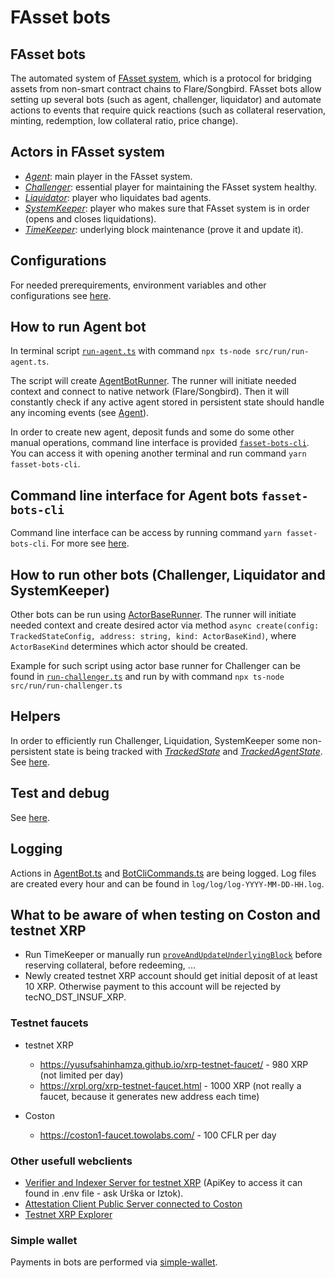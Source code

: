 # FAsset bots

## FAsset bots

The automated system of [FAsset system](https://gitlab.com/flarenetwork/fasset), which is a protocol for bridging assets from non-smart contract chains to Flare/Songbird. FAsset bots allow setting up several bots (such as agent, challenger, liquidator) and automate actions to events that require quick reactions (such as collateral reservation, minting, redemption, low collateral ratio, price change).

## Actors in FAsset system

* [*Agent*](./docs/actors/agent.md): main player in the FAsset system.
* [*Challenger*](./docs/actors/challenger.md): essential player for maintaining the FAsset system healthy.
* [*Liquidator*](./docs/actors/liquidator.md): player who liquidates bad agents.
* [*SystemKeeper*](./docs/actors/systemKeeper.md): player who makes sure that FAsset system is in order (opens and closes liquidations).
* [*TimeKeeper*](./docs/actors/timeKeeper.md): underlying block maintenance (prove it and update it).

## Configurations

For needed prerequirements, environment variables and other configurations see [here](./docs/config.md).

## How to run Agent bot

In terminal script [`run-agent.ts`](./src/run/run-agent.ts) with command `npx ts-node src/run/run-agent.ts`.

The script will create [AgentBotRunner](./src/actors/AgentBotRunner.ts). The runner will initiate needed context and connect to native network (Flare/Songbird). Then it will constantly check if any active agent stored in persistent state should handle any incoming events (see [Agent](./docs/actors/agent.md)).

In order to create new agent, deposit funds and some do some other manual operations, command line interface is provided [`fasset-bots-cli`](./docs/cli.md). You can access it with opening another terminal and run command `yarn fasset-bots-cli`.

## Command line interface for Agent bots `fasset-bots-cli`

Command line interface can be access by running command `yarn fasset-bots-cli`. For more see [here](./docs/cli.md).

## How to run other bots (Challenger, Liquidator and SystemKeeper)

Other bots can be run using [ActorBaseRunner](./src/actors/ActorBaseRunner.ts). The runner will initiate needed context and create desired actor via method `async create(config: TrackedStateConfig, address: string, kind: ActorBaseKind)`, where `ActorBaseKind` determines which actor should be created.

Example for such script using actor base runner for Challenger can be found in [`run-challenger.ts`](./src/run/run-challenger.ts) and run by with command `npx ts-node src/run/run-challenger.ts`

## Helpers

In order to efficiently run Challenger, Liquidation, SystemKeeper some non-persistent state is being tracked with [*TrackedState*](./src/state/TrackedState.ts) and [*TrackedAgentState*](./src/state/TrackedAgentState.ts).
See [here](./docs/trackState.md).

## Test and debug

See [here](./docs/testDebug.md).

## Logging

Actions in [AgentBot.ts](./src/actors/AgentBot.ts) and [BotCliCommands.ts](./src/cli/BotCliCommands.ts) are being logged. Log files are created every hour and can be found in `log/log/log-YYYY-MM-DD-HH.log`.

## What to be aware of when testing on Coston and testnet XRP

- Run TimeKeeper or manually  run [`proveAndUpdateUnderlyingBlock`](./src/utils/fasset-helpers.ts)  before reserving collateral, before redeeming, ...
- Newly created testnet XRP account should get initial deposit of at least 10 XRP. Otherwise payment to this account will be rejected by tecNO_DST_INSUF_XRP.

### Testnet faucets

- testnet XRP
    - https://yusufsahinhamza.github.io/xrp-testnet-faucet/ - 980 XRP (not limited per day)
    - https://xrpl.org/xrp-testnet-faucet.html - 1000 XRP (not really a faucet, because it generates new address each time)

- Coston
    - https://coston1-faucet.towolabs.com/ - 100 CFLR per day

### Other usefull webclients

- [Verifier and Indexer Server for testnet XRP](https://attestation-coston.aflabs.net/verifier/xrp/api-doc#) (ApiKey to access it can found in .env file - ask Urška or Iztok).
- [Attestation Client Public Server connected to Coston](https://attestation-coston.aflabs.net/attestation-client/api-doc)
- [Testnet XRP Explorer](https://testnet.xrpl.org/)

### Simple wallet

Payments in bots are performed via [simple-wallet](https://gitlab.com/flarenetwork/simple-wallet).


